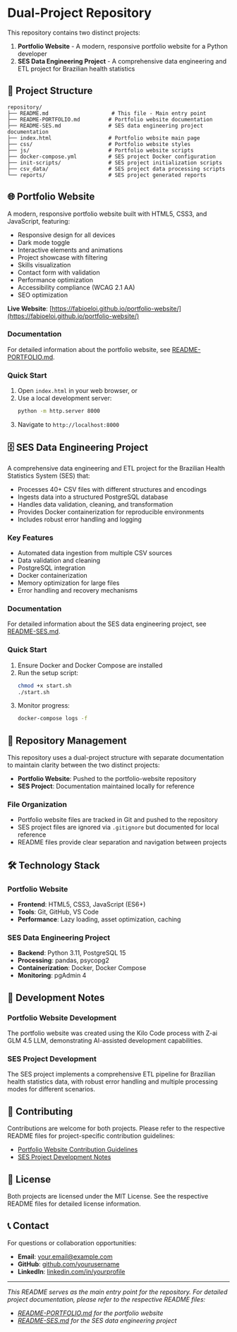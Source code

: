 # Dual-Project Repository

This repository contains two distinct projects:

1. **Portfolio Website** - A modern, responsive portfolio website for a Python developer
2. **SES Data Engineering Project** - A comprehensive data engineering and ETL project for Brazilian health statistics

## 📁 Project Structure

```
repository/
├── README.md                    # This file - Main entry point
├── README-PORTFOLIO.md         # Portfolio website documentation
├── README-SES.md               # SES data engineering project documentation
├── index.html                  # Portfolio website main page
├── css/                        # Portfolio website styles
├── js/                         # Portfolio website scripts
├── docker-compose.yml          # SES project Docker configuration
├── init-scripts/               # SES project initialization scripts
├── csv_data/                   # SES project data processing scripts
└── reports/                    # SES project generated reports
```

## 🌐 Portfolio Website

A modern, responsive portfolio website built with HTML5, CSS3, and JavaScript, featuring:

- Responsive design for all devices
- Dark mode toggle
- Interactive elements and animations
- Project showcase with filtering
- Skills visualization
- Contact form with validation
- Performance optimization
- Accessibility compliance (WCAG 2.1 AA)
- SEO optimization

**Live Website**: [https://fabioeloi.github.io/portfolio-website/](https://fabioeloi.github.io/portfolio-website/)

### Documentation

For detailed information about the portfolio website, see [README-PORTFOLIO.md](README-PORTFOLIO.md).

### Quick Start

1. Open `index.html` in your web browser, or
2. Use a local development server:
   ```bash
   python -m http.server 8000
   ```
3. Navigate to `http://localhost:8000`

## 🗄 SES Data Engineering Project

A comprehensive data engineering and ETL project for the Brazilian Health Statistics System (SES) that:

- Processes 40+ CSV files with different structures and encodings
- Ingests data into a structured PostgreSQL database
- Handles data validation, cleaning, and transformation
- Provides Docker containerization for reproducible environments
- Includes robust error handling and logging

### Key Features

- Automated data ingestion from multiple CSV sources
- Data validation and cleaning
- PostgreSQL integration
- Docker containerization
- Memory optimization for large files
- Error handling and recovery mechanisms

### Documentation

For detailed information about the SES data engineering project, see [README-SES.md](README-SES.md).

### Quick Start

1. Ensure Docker and Docker Compose are installed
2. Run the setup script:
   ```bash
   chmod +x start.sh
   ./start.sh
   ```
3. Monitor progress:
   ```bash
   docker-compose logs -f
   ```

## 🔄 Repository Management

This repository uses a dual-project structure with separate documentation to maintain clarity between the two distinct projects:

- **Portfolio Website**: Pushed to the portfolio-website repository
- **SES Project**: Documentation maintained locally for reference

### File Organization

- Portfolio website files are tracked in Git and pushed to the repository
- SES project files are ignored via `.gitignore` but documented for local reference
- README files provide clear separation and navigation between projects

## 🛠 Technology Stack

### Portfolio Website
- **Frontend**: HTML5, CSS3, JavaScript (ES6+)
- **Tools**: Git, GitHub, VS Code
- **Performance**: Lazy loading, asset optimization, caching

### SES Data Engineering Project
- **Backend**: Python 3.11, PostgreSQL 15
- **Processing**: pandas, psycopg2
- **Containerization**: Docker, Docker Compose
- **Monitoring**: pgAdmin 4

## 📝 Development Notes

### Portfolio Website Development
The portfolio website was created using the Kilo Code process with Z-ai GLM 4.5 LLM, demonstrating AI-assisted development capabilities.

### SES Project Development
The SES project implements a comprehensive ETL pipeline for Brazilian health statistics data, with robust error handling and multiple processing modes for different scenarios.

## 🤝 Contributing

Contributions are welcome for both projects. Please refer to the respective README files for project-specific contribution guidelines:

- [Portfolio Website Contribution Guidelines](README-PORTFOLIO.md#contributing)
- [SES Project Development Notes](README-SES.md#development-notes)

## 📄 License

Both projects are licensed under the MIT License. See the respective README files for detailed license information.

## 📞 Contact

For questions or collaboration opportunities:

- **Email**: your.email@example.com
- **GitHub**: [github.com/yourusername](https://github.com/yourusername)
- **LinkedIn**: [linkedin.com/in/yourprofile](https://linkedin.com/in/yourprofile)

---

*This README serves as the main entry point for the repository. For detailed project documentation, please refer to the respective README files:*
- *[README-PORTFOLIO.md](README-PORTFOLIO.md) for the portfolio website*
- *[README-SES.md](README-SES.md) for the SES data engineering project*
